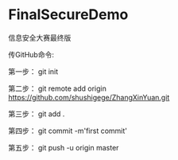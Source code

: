 # FinalSecureDemo
信息安全大赛最终版

传GitHub命令:

第一步：
git init

第二步：
git remote add origin https://github.com/shushigege/ZhangXinYuan.git

第三步：
git add .

第四步：
git commit -m'first commit'

第五步：
git push -u origin master



